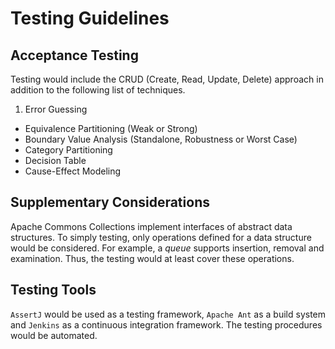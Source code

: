 # Testing Guidelines

## Acceptance Testing

Testing would include the CRUD (Create, Read, Update, Delete) approach in addition to the following list of techniques.

1. Error Guessing
- Equivalence Partitioning (Weak or Strong)
- Boundary Value Analysis (Standalone, Robustness or Worst Case)
- Category Partitioning
- Decision Table
- Cause-Effect Modeling

## Supplementary Considerations

Apache Commons Collections implement interfaces of abstract data structures. To simply testing, only operations defined for a data structure would be considered. For example, a *queue* supports insertion, removal and examination. Thus, the testing would at least cover these operations.

## Testing Tools

`AssertJ` would be used as a testing framework, `Apache Ant` as a build system and `Jenkins` as a continuous integration framework. The testing procedures would be automated.
